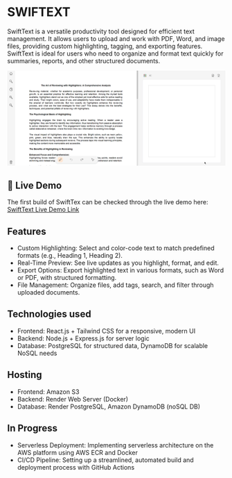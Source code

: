 # SWIFTEXT

SwiftText is a versatile productivity tool designed for efficient text management. It allows users to upload and work with PDF, Word, and image files, providing custom highlighting, tagging, and exporting features. SwiftText is ideal for users who need to organize and format text quickly for summaries, reports, and other structured documents.

![SwiftText Demo GIF](frontend/src/assets/images/tutorial.gif)

## 🔗 Live Demo

The first build of SwiftTex can be checked through the live demo here: [SwiftText Live Demo Link](http://swiftext-static.s3-website-ap-southeast-1.amazonaws.com)

## Features

- Custom Highlighting: Select and color-code text to match predefined formats (e.g., Heading 1, Heading 2).
- Real-Time Preview: See live updates as you highlight, format, and edit.
- Export Options: Export highlighted text in various formats, such as Word or PDF, with structured formatting.
- File Management: Organize files, add tags, search, and filter through uploaded documents.

## Technologies used

- Frontend: React.js + Tailwind CSS for a responsive, modern UI
- Backend: Node.js + Express.js for server logic
- Database: PostgreSQL for structured data, DynamoDB for scalable NoSQL needs

## Hosting

- Frontend: Amazon S3
- Backend: Render Web Server (Docker)
- Database: Render PostgreSQL, Amazon DynamoDB (noSQL DB)

## In Progress

- Serverless Deployment: Implementing serverless architecture on the AWS platform using AWS ECR and Docker
- CI/CD Pipeline: Setting up a streamlined, automated build and deployment process with GitHub Actions
